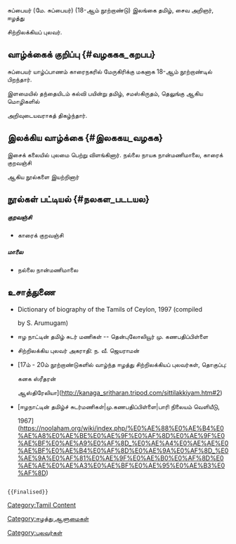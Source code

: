 சுப்பையர் (மே. சுப்பையர்) (18-ஆம் நூற்றாண்டு) இலங்கை தமிழ், சைவ அறிஞர், ஈழத்து
சிற்றிலக்கியப் புலவர்.

## வாழ்க்கைக் குறிப்பு {#வழககக_கறபப}

சுப்பையர் யாழ்ப்பாணம் காரைநகரில் மேருகிரிக்கு மகனாக 18-ஆம் நூற்றாண்டில் பிறந்தார்.
இளமையில் தந்தையிடம் கல்வி பயின்று தமிழ், சமஸ்கிருதம், தெலுங்கு ஆகிய மொழிகளில்
அறிவுடையவராகத் திகழ்ந்தார்.

## இலக்கிய வாழ்க்கை {#இலககய_வழகக}

இசைக் கலையில் புலமை பெற்று விளங்கினார். நல்லை நாயக நான்மணிமாலை, காரைக் குறவஞ்சி
ஆகிய நூல்களை இயற்றினார்

## நூல்கள் பட்டியல் {#நலகள_படடயல}

##### குறவஞ்சி

-   காரைக் குறவஞ்சி

##### மாலை

-   நல்லை நான்மணிமாலை

## உசாத்துணை

-   Dictionary of biography of the Tamils of Ceylon, 1997 (compiled
    by S. Arumugam)
-   ஈழ நாட்டின் தமிழ் சுடர் மணிகள் -- தென்புலோலியூர் மு. கணபதிப்பிள்ளை
-   சிற்றிலக்கிய புலவர் அகராதி: ந. வீ. ஜெயராமன்
-   [17ம் - 20ம் நூற்றாண்டுகளில் வாழ்ந்த ஈழத்து சிற்றிலக்கியப் புலவர்கள், தொகுப்பு:
    கனக ஸ்ரீதரன்
    ஆஸ்திரேலியா](http://kanaga_sritharan.tripod.com/sittilakkiyam.htm#2)
-   [ஈழநாட்டின் தமிழ்ச் சுடர்மணிகள்\|மு.கணபதிப்பிள்ளை\|பாரி நிலையம் வெளியீடு,
    1967](https://noolaham.org/wiki/index.php/%E0%AE%88%E0%AE%B4%E0%AE%A8%E0%AE%BE%E0%AE%9F%E0%AF%8D%E0%AE%9F%E0%AE%BF%E0%AE%A9%E0%AF%8D_%E0%AE%A4%E0%AE%AE%E0%AE%BF%E0%AE%B4%E0%AF%8D%E0%AE%9A%E0%AF%8D_%E0%AE%9A%E0%AF%81%E0%AE%9F%E0%AE%B0%E0%AF%8D%E0%AE%AE%E0%AE%A3%E0%AE%BF%E0%AE%95%E0%AE%B3%E0%AF%8D)

```{=mediawiki}
{{Finalised}}
```
[Category:Tamil Content](Category:Tamil_Content "wikilink")
[Category:ஈழத்து ஆளுமைகள்](Category:ஈழத்து_ஆளுமைகள் "wikilink")
[Category:புலவர்கள்](Category:புலவர்கள் "wikilink")
